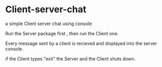 # Client-server-chat
a simple Client server chat using console 

Run the Server package first , then run the Client one.

Every message sent by a client is recieved and displayed into the server console.

if the Client types "exit" the Server and the Client shuts down.
